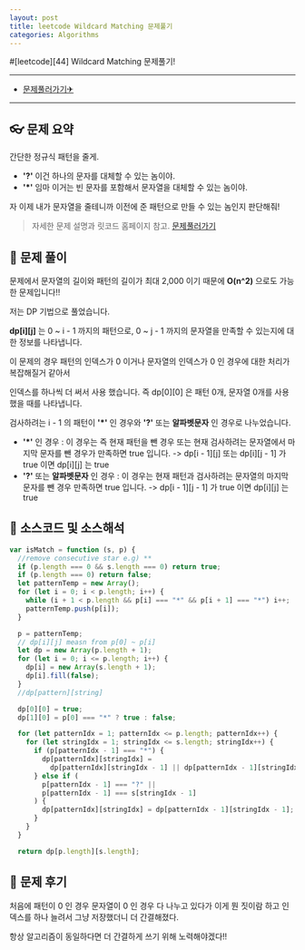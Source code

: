 ```yaml
---
layout: post
title: leetcode Wildcard Matching 문제풀기
categories: Algorithms
---
```


#[leetcode][44] Wildcard Matching 문제풀기!

---

- [문제풀러가기✈](https://leetcode.com/problems/wildcard-matching)

---

## 👓 문제 요약

간단한 정규식 패턴을 줄게.

- **'?'** 이건 하나의 문자를 대체할 수 있는 놈이야.
- **'\*'** 임마 이거는 빈 문자를 포함해서 문자열을 대체할 수 있는 놈이야.

자 이제 내가 문자열을 줄테니까 이전에 준 패턴으로 만들 수 있는 놈인지 판단해줘!

> 자세한 문제 설명과 릿코드 홈페이지 참고. [문제풀러가기](https://leetcode.com/problems/wildcard-matching)

## 🔑 문제 풀이

문제에서 문자열의 길이와 패턴의 길이가 최대 2,000 이기 때문에 **O(n^2)** 으로도 가능한 문제입니다!!

저는 DP 기법으로 풀었습니다.

**dp[i][j]** 는 0 ~ i - 1 까지의 패턴으로, 0 ~ j - 1 까지의 문자열을 만족할 수 있는지에 대한 정보를 나타냅니다.

이 문제의 경우 패턴의 인덱스가 0 이거나 문자열의 인덱스가 0 인 경우에 대한 처리가 복잡해질거 같아서

인덱스를 하나씩 더 써서 사용 했습니다.
즉 dp[0][0] 은 패턴 0개, 문자열 0개를 사용했을 때를 나타냅니다.

검사하려는 i - 1 의 패턴이 **'\*'** 인 경우와 **'?'** 또는 **알파벳문자** 인 경우로 나누었습니다.

- **'\*'** 인 경우 : 이 경우는 즉 현재 패턴을 뺀 경우 또는 현재 검사하려는 문자열에서 마지막 문자를 뺀 경우가 만족하면 true 입니다. -> dp[i - 1][j] 또는 dp[i][j - 1] 가 true 이면 dp[i][j] 는 true
- **'?'** 또는 **알파벳문자** 인 경우 : 이 경우는 현재 패턴과 검사하려는 문자열의 마지막 문자를 뺀 경우 만족하면 true 입니다. -> dp[i - 1][j - 1] 가 true 이면 dp[i][j] 는 true

## 🥽 소스코드 및 소스해석

```javascript
var isMatch = function (s, p) {
  //remove consecutive star e.g) **
  if (p.length === 0 && s.length === 0) return true;
  if (p.length === 0) return false;
  let patternTemp = new Array();
  for (let i = 0; i < p.length; i++) {
    while (i + 1 < p.length && p[i] === "*" && p[i + 1] === "*") i++;
    patternTemp.push(p[i]);
  }

  p = patternTemp;
  // dp[i][j] measn from p[0] ~ p[i]
  let dp = new Array(p.length + 1);
  for (let i = 0; i <= p.length; i++) {
    dp[i] = new Array(s.length + 1);
    dp[i].fill(false);
  }
  //dp[pattern][string]

  dp[0][0] = true;
  dp[1][0] = p[0] === "*" ? true : false;

  for (let patternIdx = 1; patternIdx <= p.length; patternIdx++) {
    for (let stringIdx = 1; stringIdx <= s.length; stringIdx++) {
      if (p[patternIdx - 1] === "*") {
        dp[patternIdx][stringIdx] =
          dp[patternIdx][stringIdx - 1] || dp[patternIdx - 1][stringIdx];
      } else if (
        p[patternIdx - 1] === "?" ||
        p[patternIdx - 1] === s[stringIdx - 1]
      ) {
        dp[patternIdx][stringIdx] = dp[patternIdx - 1][stringIdx - 1];
      }
    }
  }

  return dp[p.length][s.length];
```

## 🔨 문제 후기

처음에 패턴이 0 인 경우 문자열이 0 인 경우 다 나누고 있다가 이게 뭔 짓이람 하고 인덱스를 하나 늘려서 그냥 저장했더니 더 간결해졌다.

항상 알고리즘이 동일하다면 더 간결하게 쓰기 위해 노력해야겠다!!
